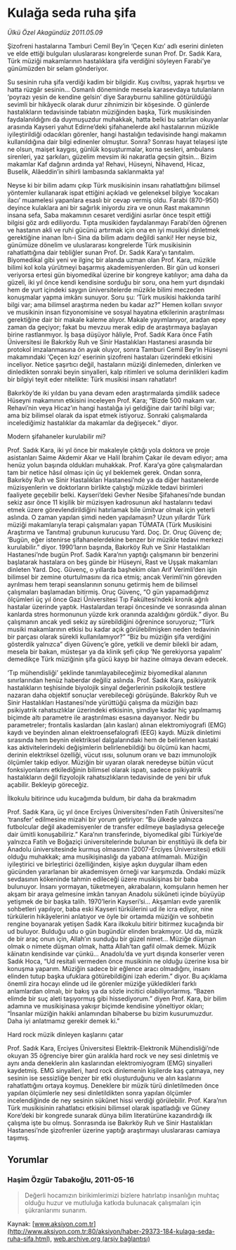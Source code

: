 # Kulağa seda ruha şifa

*Ülkü Özel Akagündüz 2011.05.09*

<font class="agenda2NewsSpot">
 Şizofreni hastalarına Tamburi Cemil Bey’in ‘Çeçen Kızı’ adlı eserini dinleten ve elde ettiği bulguları uluslararası kongrelerde sunan Prof. Dr. Sadık Kara, Türk müziği makamlarının hastalıklara şifa verdiğini söyleyen Farabi’ye günümüzden bir selam gönderiyor.
</font>
<font class="newsDetail">
 <p>
  <p class="MsoNormal">
   Su sesinin ruha şifa verdiği kadim bir bilgidir. Kuş cıvıltısı, yaprak hışırtısı ve hatta rüzgâr sesinin…
   <span>
   </span>
   Osmanlı döneminde mesela karasevdaya tutulanların ‘poyrazı yesin de kendine gelsin’ diye Sarayburnu sahiline götürüldüğü sevimli bir hikâyecik olarak durur zihnimizin bir köşesinde. O günlerde hastalıkların tedavisinde tabiatın müziğinden başka, Türk musikisinden faydalanıldığını da duymuşuzdur muhakkak, hatta belki bu satırları okuyanlar arasında Kayseri yahut Edirne’deki şifahanelerde akıl hastalarının müzikle iyileştirildiği odacıkları görenler, hangi hastalığın tedavisinde hangi makamın kullanıldığına dair bilgi edinenler olmuştur. Sonra? Sonrası hayat telaşesi işte ne olsun, maişet kaygısı, günlük koşuşturmalar, korna sesleri, ambulans sirenleri, yaz şarkıları, güzelim mevsim iki nakaratla geçsin gitsin… Bizim makamlar Kaf dağının ardında ya! Rehavi, Hüseyni, Nihavend, Hicaz, Buselik, Alâeddin’in sihirli lambasında saklanmakta ya!
  </p>
  <p class="MsoNormal">
   Neyse ki bir bilim adamı çıkıp Türk musikisinin insanı rahatlattığını bilimsel yöntemler kullanarak ispat ettiğini açıkladı ve geleneksel bilgiye ‘kocakarı ilacı’ muamelesi yapanlara esaslı bir cevap vermiş oldu. Farabi (870-950) deyince kulaklara ani bir sağırlık iniyordu zira ve onun Rast makamının insana sefa, Saba makamının cesaret verdiğini asırlar önce tespit ettiği bilgisi göz ardı ediliyordu. Tıpta musikiden faydalanmayı Farabi’den öğrenen ve hastanın akli ve ruhi gücünü artırmak için ona en iyi musikiyi dinletmek gerektiğine inanan İbn-i Sina da bilim adamı değildi sanki! Her neyse biz, günümüze dönelim ve uluslararası kongrelerde Türk musikisinin rahatlattığına dair tebliğler sunan Prof. Dr. Sadık Kara’yı tanıtalım. Biyomedikal gibi yeni ve ilginç bir alanda uzman olan Prof. Kara, müzikle bilimi kol kola yürütmeyi başarmış akademisyenlerden. Bir gün ud konseri veriyorsa ertesi gün biyomedikal üzerine bir kongreye katılıyor; ama daha da güzeli, iki yıl önce kendi kendisine sorduğu bir soru, ona hem yurt dışındaki hem de yurt içindeki saygın üniversitelerde müzikle bilimi meczeden konuşmalar yapma imkânı sunuyor. Soru şu: ‘Türk musikisi hakkında tarihî bilgi var; ama bilimsel araştırma neden bu kadar az?” Hemen kolları sıvıyor ve musikinin insan fizyonomisine ve sosyal hayatına etkilerinin araştırılması gerektiğine dair bir makale kaleme alıyor. Makale yayımlanıyor, aradan epey zaman da geçiyor; fakat bu mevzuu merak edip de araştırmaya başlayan birine rastlanmıyor. İş başa düşüyor hâliyle, Prof. Sadık Kara önce Fatih Üniversitesi ile Bakırköy Ruh ve Sinir Hastalıkları Hastanesi arasında bir protokol imzalanmasına ön ayak oluyor, sonra Tamburi Cemil Bey’in Hüseyni makamındaki ‘Çeçen kızı’ eserinin şizofreni hastaları üzerindeki etkisini inceliyor. Netice şaşırtıcı değil, hastaların müziği dinlemeden, dinlerken ve dinledikten sonraki beyin sinyalleri, kalp ritimleri ve soluma derinlikleri kadim bir bilgiyi teyit eder nitelikte: Türk musikisi insanı rahatlatır!
  </p>
  <p class="MsoNormal">
   Bakırköy’de iki yıldan bu yana devam eden araştırmalarda şimdilik sadece Hüseyni makamının etkisini inceleyen Prof. Kara; “Bizde 500 makam var. Rehavi’nin veya Hicaz’ın hangi hastalığa iyi geldiğine dair tarihî bilgi var; ama biz bilimsel olarak da ispat etmek istiyoruz. Sonraki çalışmalarda incelediğimiz hastalıklar da makamlar da değişecek.” diyor.
  </p>
  <p class="MsoNormal">
  </p>
  <p class="MsoNormal">
   Modern şifahaneler kurulabilir mi?
  </p>
  <p class="MsoNormal">
   Prof. Sadık Kara, iki yıl önce bir makaleyle çıktığı yola doktora ve proje asistanları Saime Akdemir Akar ve Halil İbrahim Çakar ile devam ediyor; ama henüz yolun başında oldukları muhakkak. Prof. Kara’ya göre çalışmalardan tam bir netice hâsıl olması için üç yıl beklemek gerek. Ondan sonra, Bakırköy Ruh ve Sinir Hastalıkları Hastanesi’nde ya da diğer hastanelerde müzisyenlerin ve doktorların birlikte çalıştığı müzikle tedavi birimleri faaliyete geçebilir belki. Kayseri’deki Gevher Nesibe Şifahanesi’nde bundan sekiz asır önce 11 kişilik bir müzisyen kadrosunun akıl hastalarını tedavi etmek üzere görevlendirildiğini hatırlamak bile ümitvar olmak için yeterli aslında. O zaman yapılan şimdi neden yapılamasın? Uzun yıllardır Türk müziği makamlarıyla terapi çalışmaları yapan TÜMATA (Türk Musikisini Araştırma ve Tanıtma) grubunun kurucusu Yard. Doç. Dr. Oruç Güvenç de; ‘Bugün, eğer istenirse şifahanelerdekine benzer bir müzikle tedavi merkezi kurulabilir.” diyor. 1990’ların başında, Bakırköy Ruh ve Sinir Hastalıkları Hastanesi’nde bugün Prof. Sadık Kara’nın yaptığı çalışmanın bir benzerini başlatarak hastalara on beş günde bir Hüseyni, Rast ve Uşşak makamları dinleten Yard. Doç. Güvenç, o yıllarda başhekim olan Arif Verimli’den işin bilimsel bir zemine oturtulmasını da rica etmiş; ancak Verimli’nin görevden ayrılması hem terapi seanslarının sonunu getirmiş hem de bilimsel çalışmaları başlamadan bitirmiş. Oruç Güvenç, “O gün yapamadığımız ölçümleri üç yıl önce Gazi Üniversitesi Tıp Fakültesi’ndeki kronik ağrılı hastalar üzerinde yaptık. Hastalardan terapi öncesinde ve sonrasında alınan kanlarda stres hormonunun yüzde kırk oranında azaldığını gördük.” diyor.
   <span>
   </span>
   Bu çalışmanın ancak yedi sekiz ay sürebildiğini öğrenince soruyoruz; “Türk musiki makamlarının etkisi bu kadar açık görülebilmişken neden tedavinin bir parçası olarak sürekli kullanılamıyor?” “Biz bu müziğin şifa verdiğini gösterdik yalnızca” diyen Güvenç’e göre, yetkili ve demir bilekli bir adam, mesela bir bakan, müsteşar ya da klinik şefi çıkıp ‘Ne gerekiyorsa yapalım’ demedikçe Türk müziğinin şifa gücü kayıp bir hazine olmaya devam edecek.
  </p>
  <p class="MsoNormal">
   ‘Tıp mühendisliği’ şeklinde tanımlayabileceğimiz biyomedikal alanının sınırlarından henüz haberdar değiliz aslında. Prof. Sadık Kara, psikiyatrik hastalıkların teşhisinde biyolojik sinyal değerlerinin psikolojik testlere nazaran daha objektif sonuçlar verebileceği görüşünde. Bakırköy Ruh ve Sinir Hastalıkları Hastanesi’nde yürüttüğü çalışma da müziğin bazı psikiyatrik rahatsızlıklar üzerindeki etkisinin, şimdiye kadar hiç yapılmamış biçimde altı
   <span>
   </span>
   parametre ile araştırılması esasına dayanıyor. Nedir bu parametreler; frontalis kaslardan (alın kasları) alınan elektromiyografi (EMG) kaydı ve beyinden alınan elektroensefalografi (EEG) kaydı. Müzik dinletimi sırasında hem beynin elektriksel dalgalarındaki hem de belirlenen kastaki kas aktivitelerindeki değişimlerin belirlenebildiği bu ölçümü kan hacmi, derinin elektriksel özelliği, vücut ısısı, solunum oranı ve bazı immunolojik ölçümler takip ediyor. Müziğin bir uyaran olarak neredeyse bütün vücut fonksiyonlarını etkilediğinin bilimsel olarak ispatı, sadece psikiyatrik hastalıkların değil fizyolojik rahatsızlıkların tedavisinde de yeni bir ufuk açabilir. Bekleyip göreceğiz.
  </p>
  <p class="MsoNormal">
  </p>
  <p class="MsoNormal">
   İlkokulu bitirince udu kucağımda buldum, bir daha da bırakmadım
  </p>
  <p class="MsoNormal">
   Prof. Sadık Kara, üç yıl önce Erciyes Üniversitesi’nden Fatih Üniversitesi’ne ‘transfer’ edilmesine mizahi bir yorum getiriyor: “Bu ülkede yalnızca futbolcular değil akademisyenler de transfer edilmeye başladıysa geleceğe dair ümitli konuşabiliriz.” Kara’nın transferinde, biyomedikal gibi Türkiye’de yalnızca Fatih ve Boğaziçi üniversitelerinde bulunan bir enstitüyü ilk defa bir Anadolu üniversitesinde kurmuş olmasının (2007-Erciyes Üniversitesi) etkili olduğu muhakkak; ama musikişinaslığı da yabana atılmamalı. Müziğin iyileştirici ve birleştirici özelliğinden, kişiye aşkın duygular ilham eden gücünden yararlanan bir akademisyen örneği var karşımızda. Ondaki müzik sevdasının kökeninde tahmin edileceği üzere musikişinas bir baba bulunuyor. İnsanı yormayan, tüketmeyen, akrabaların, komşuların hemen her akşam bir araya gelmesine imkân tanıyan Anadolu sükûneti içinde büyüyüp yetişmek de bir başka talih. 1970’lerin Kayseri’si… Akşamları evde yarenlik sohbetleri yapılıyor, baba eski Kayseri türkülerini ud ile icra ediyor, nine türkülerin hikâyelerini anlatıyor ve öyle bir ortamda müziğin ve sohbetin rengine boyanarak yetişen Sadık Kara ilkokulu bitirir bitirmez kucağında bir ud buluyor. Bulduğu udu o gün bugündür elinden bırakmıyor. Ud da, müzik de bir araç onun için, Allah’ın sunduğu bir güzel nimet… Müziğe düşman olmak o nimete düşman olmak, hatta Allah’tan gafil olmak demek. Müzik kâinatın kendisinde var çünkü… Anadolu’da ve yurt dışında konserler veren Sadık Hoca, “Ud resitali vermeden önce musikinin ne olduğu üzerine kısa bir konuşma yaparım. Müziğin sadece bir eğlence aracı olmadığını, insanı elinden tutup başka ufuklara götürebildiğini izah ederim.” diyor. Bu açıklama önemli zira hocayı elinde ud ile görenler müziğe yükledikleri farklı anlamlardan olmalı, bir bakış ya da sözle incitici olabiliyorlarmış. “Bazen elimde bir suç aleti taşıyormuş gibi hissediyorum.” diyen Prof. Kara, bir bilim adamına ve musikişinasa yakışır biçimde kendisine yöneltiyor okları; “İnsanlar müziğin hakiki anlamından bihaberse bu bizim kusurumuzdur. Daha iyi anlatmamız gerekir demek ki.”
   <span>
   </span>
  </p>
  <p class="MsoNormal">
  </p>
  <p class="MsoNormal">
   Hard rock müzik dinleyen kaşlarını çatar
  </p>
  <p class="MsoNormal">
  </p>
  <p class="MsoNormal">
   Prof. Sadık Kara, Erciyes Üniversitesi Elektrik-Elektronik Mühendisliği’nde okuyan 35 öğrenciye birer gün aralıkla hard rock ve ney sesi dinletmiş ve aynı anda deneklerin alın kaslarından elektromiyogram (EMG) sinyalleri kaydetmiş. EMG sinyalleri, hard rock dinlemenin kişilerde kaş çatmaya, ney sesinin ise sessizliğe benzer bir etki oluşturduğunu ve alın kaslarını rahatlattığını ortaya koymuş. Deneklere bir müzik türü dinletilmeden önce yapılan ölçümlerle ney sesi dinletildikten sonra yapılan ölçümler incelendiğinde de ney sesinin sükûnet hissi verdiği görülebilir. Prof. Kara’nın Türk musikisinin rahatlatıcı etkisini bilimsel olarak ispatladığı ve Güney Kore’deki bir kongrede sunarak dünya bilim literatürüne kazandırdığı ilk çalışma işte bu olmuş. Sonrasında ise Bakırköy Ruh ve Sinir Hastalıkları Hastanesi’nde şizofrenler üzerine yaptığı araştırmayı uluslararası camiaya taşımış.
  </p>
 </p>
</font>

## Yorumlar

### Haşim Özgür Tabakoğlu, 2011-05-16
> Değerli hocamızın birikimlerimizi bizlere hatırlatıp insanlığın muhtaç olduğu huzur ve mutluluğa katkıda bulunacak çalışmaları için şükranlarımı sunarım. 

Kaynak: [www.aksiyon.com.tr](http://www.aksiyon.com.tr:80/aksiyon/haber-29373-184-kulaga-seda-ruha-sifa.html), [web.archive.org (arşiv bağlantısı)](http://web.archive.org/web/20110811075018/http://www.aksiyon.com.tr:80/aksiyon/haber-29373-184-kulaga-seda-ruha-sifa.html)
